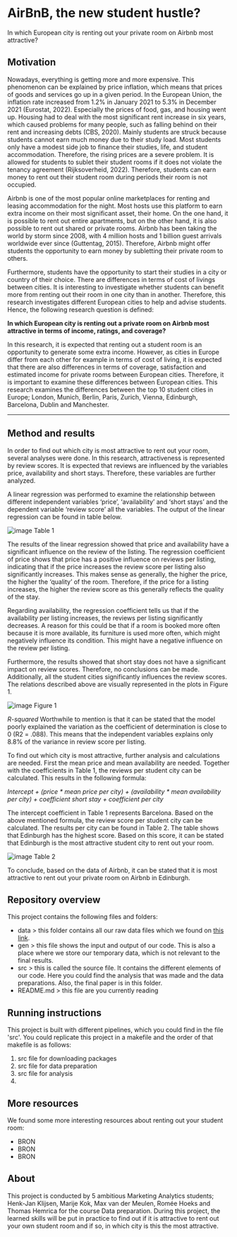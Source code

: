 # AirBnB, the new student hustle?

In which European city is renting out your private room on Airbnb most attractive?

## Motivation
Nowadays, everything is getting more and more expensive. This phenomenon can be explained by price inflation, which means that prices of goods and services go up in a given period. In the European Union, the inflation rate increased from 1.2% in January 2021 to 5.3% in December 2021 (Eurostat, 2022). Especially the prices of food, gas, and housing went up. Housing had to deal with the most significant rent increase in six years, which caused problems for many people, such as falling behind on their rent and increasing debts (CBS, 2020). Mainly students are struck because students cannot earn much money due to their study load. Most students only have a modest side job to finance their studies, life, and student accommodation. Therefore, the rising prices are a severe problem. It is allowed for students to sublet their student rooms if it does not violate the tenancy agreement (Rijksoverheid, 2022). Therefore, students can earn money to rent out their student room during periods their room is not occupied. 

Airbnb is one of the most popular online marketplaces for renting and leasing accommodation for the night. Most hosts use this platform to earn extra income on their most significant asset, their home. On the one hand, it is possible to rent out entire apartments, but on the other hand, it is also possible to rent out shared or private rooms. Airbnb has been taking the world by storm since 2008, with 4 million hosts and 1 billion guest arrivals worldwide ever since (Guttentag, 2015). Therefore, Airbnb might offer students the opportunity to earn money by subletting their private room to others. 

Furthermore, students have the opportunity to start their studies in a city or country of their choice. There are differences in terms of cost of livings between cities. It is interesting to investigate whether students can benefit more from renting out their room in one city than in another. Therefore, this research investigates different European cities to help and advise students. Hence, the following research question is defined:

**In which European city is renting out a private room on Airbnb most attractive in terms of income, ratings, and coverage?**

In this research, it is expected that renting out a student room is an opportunity to generate some extra income. However, as cities in Europe differ from each other for example in terms of cost of living, it is expected that there are also differences in terms of coverage, satisfaction and estimated income for private rooms between European cities. Therefore, it is important to examine these differences between European cities. This research examines the differences between the top 10 student cities in Europe; London, Munich, Berlin, Paris, Zurich, Vienna, Edinburgh, Barcelona, Dublin and Manchester. 



------




## Method and results
In order to find out which city is most attractive to rent out your room, several analyses were done. In this research, attractiveness is represented by review scores. It is expected that reviews are influenced by the variables price, availability and short stays. Therefore, these variables are further analyzed. 

A linear regression was performed to examine the relationship between different independent variables ‘price’, ‘availability’ and ‘short stays’ and the dependent variable ‘review score’ all the variables. The output of the linear regression can be found in table below. 

![image](https://user-images.githubusercontent.com/26276634/159989283-2d6b6517-96a7-41fa-8f2f-0e8e57615d64.png)
Table 1

The results of the linear regression showed that price and availability have a significant influence on the review of the listing. The regression coefficient of price shows that price has a positive influence on reviews per listing, indicating that if the price increases the review score per listing also significantly increases. This makes sense as generally, the higher the price, the higher the ‘quality’ of the room. Therefore, if the price for a listing increases, the higher the review score as this generally reflects the quality of the stay.  

Regarding availability, the regression coefficient tells us that if the availability per listing increases, the reviews per listing significantly decreases. A reason for this could be that if a room is booked more often because it is more available, its furniture is used more often, which might negatively influence its condition. This might have a negative influence on the review per listing. 

Furthermore, the results showed that short stay does not have a significant impact on review scores. Therefore, no conclusions can be made. Additionally, all the student cities significantly influences the review scores. The relations described above are visually represented in the plots in Figure 1.

![image](https://user-images.githubusercontent.com/26276634/159989437-226d0bee-0591-45e2-8fda-7c10589ec76c.png)
Figure 1

*R-squared*
Worthwhile to mention is that it can be stated that the model poorly explained the variation as the coefficient of determination is close to 0 (R2 = .088). This means that the independent variables explains only 8.8% of the variance in review score per listing. 

To find out which city is most attractive, further analysis and calculations are needed. First the mean price and mean availability are needed. Together with the coefficients in Table 1, the reviews per student city can be calculated. This results in the following formula:

*Intercept + (price * mean price per city) + (availability * mean availability per city) + coefficient short stay + coefficient per city*

The intercept coefficient in Table 1 represents Barcelona. Based on the above mentioned formula, the review score per student city can be calculated. The results per city can be found in Table 2. The table shows that Edinburgh has the highest score. Based on this score, it can be stated that Edinburgh is the most attractive student city to rent out your room. 

![image](https://user-images.githubusercontent.com/26276634/159989673-0446c53d-dcb0-4c4f-8c18-5aefd321785f.png)
Table 2

To conclude, based on the data of Airbnb, it can be stated that it is most attractive to rent out your private room on Airbnb in Edinburgh. 

## Repository overview
This project contains the following files and folders:

- data > this folder contains all our raw data files which we found on [this link](http://insideairbnb.com/). 
- gen > this file shows the input and output of our code. This is also a place where we store our temporary data, which is not relevant to the final results. 
- src > this is called the source file. It contains the different elements of our code. Here you could find the analysis that was made and the data preparations. Also, the final paper is in this folder.
- README.md > this file are you currently reading

## Running instructions
This project is built with different pipelines, which you could find in the file 'src'. You could replicate this project in a makefile and the order of that makefile is as follows: 

1. src file for downloading packages
2. src file for data preparation
3. src file for analysis
4. 



## More resources
We found some more interesting resources about renting out your student room:

- BRON
- BRON
- BRON

## About 
This project is conducted by 5 ambitious Marketing Analytics students; Henk-Jan Klijsen, Marije  Kok, Max van der Meulen, Romée Hoeks and Thomas Hemrica for the course Data preparation. During this project, the learned skills will be put in practice to find out if it is attractive to rent out your own student room and if so, in which city is this the most attractive. 

